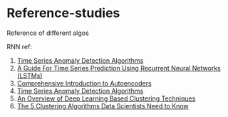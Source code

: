 # Reference-studies
Reference of different algos

RNN ref:
1. [Time Series Anomaly Detection Algorithms](https://blog.statsbot.co/time-series-anomaly-detection-algorithms-1cef5519aef2)
2. [A Guide For Time Series Prediction Using Recurrent Neural Networks (LSTMs)](https://blog.statsbot.co/time-series-prediction-using-recurrent-neural-networks-lstms-807fa6ca7f)
3. [Comprehensive Introduction to Autoencoders](https://towardsdatascience.com/generating-images-with-autoencoders-77fd3a8dd368)
4. [Time Series Anomaly Detection Algorithms](https://blog.statsbot.co/time-series-anomaly-detection-algorithms-1cef5519aef2)
5. [An Overview of Deep Learning Based Clustering Techniques](https://divamgupta.com/unsupervised-learning/2019/03/08/an-overview-of-deep-learning-based-clustering-techniques.html)
6. [The 5 Clustering Algorithms Data Scientists Need to Know](https://towardsdatascience.com/the-5-clustering-algorithms-data-scientists-need-to-know-a36d136ef68)
